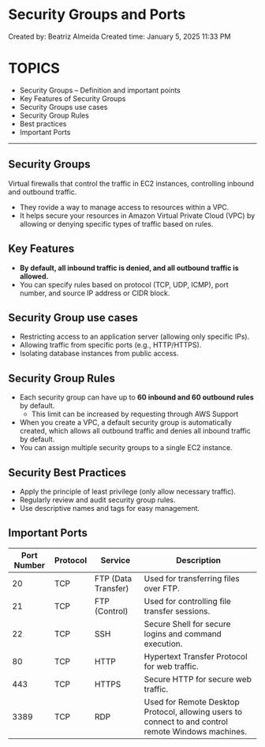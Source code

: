 # Security Groups and Ports

Created by: Beatriz Almeida
Created time: January 5, 2025 11:33 PM

# TOPICS

- Security Groups – Definition and important points
- Key Features of Security Groups
- Security Groups use cases
- Security Group Rules
- Best practices
- Important Ports

---

## Security Groups

Virtual firewalls that control the traffic in EC2 instances, controlling inbound and outbound traffic.

- They rovide a way to manage access to resources within a VPC.
- It helps secure your resources in Amazon Virtual Private Cloud (VPC) by allowing or denying specific types of traffic based on rules.

## **Key Features**

- **By default, all inbound traffic is denied, and all outbound traffic is allowed.**
- You can specify rules based on protocol (TCP, UDP, ICMP), port number, and source IP address or CIDR block.

## **Security Group use cases**

- Restricting access to an application server (allowing only specific IPs).
- Allowing traffic from specific ports (e.g., HTTP/HTTPS).
- Isolating database instances from public access.

## Security Group Rules

- Each security group can have up to **60 inbound and 60 outbound rules** by default.
    - This limit can be increased by requesting through AWS Support
- When you create a VPC, a default security group is automatically created, which allows all outbound traffic and denies all inbound traffic by default.
- You can assign multiple security groups to a single EC2 instance.

## Security Best Practices

- Apply the principle of least privilege (only allow necessary traffic).
- Regularly review and audit security group rules.
- Use descriptive names and tags for easy management.

## Important Ports

| **Port Number** | **Protocol** | **Service** | **Description** |
| --- | --- | --- | --- |
| 20 | TCP | FTP (Data Transfer) | Used for transferring files over FTP. |
| 21 | TCP | FTP (Control) | Used for controlling file transfer sessions. |
| 22 | TCP | SSH | Secure Shell for secure logins and command execution. |
| 80 | TCP | HTTP | Hypertext Transfer Protocol for web traffic. |
| 443 | TCP | HTTPS | Secure HTTP for secure web traffic. |
| 3389 | TCP | RDP | Used for Remote Desktop Protocol, allowing users to connect to and control remote Windows machines. |